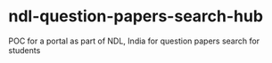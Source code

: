 # ndl-question-papers-search-hub
POC for a portal as part of NDL, India for question papers search for students

